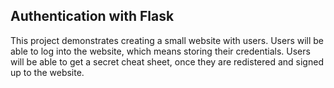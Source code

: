 ## Authentication with Flask
This project demonstrates creating a small website with users. Users will be able to log into the website, which means storing their credentials. 
Users will be able to get a secret cheat sheet, once they are redistered and signed up to the website. 